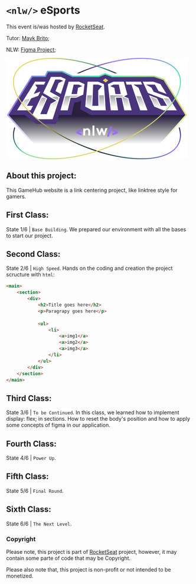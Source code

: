 # `<nlw/>` eSports
This event is/was hosted by [RocketSeat](https://www.rocketseat.com.br).

Tutor: [Mayk Brito](https://github.com/maykbrito);

NLW: [Figma Project](https://www.figma.com/file/b1TZpRBYjG3hFAaqCpFT6M/NLW-eSports-(Community)?node-id=79%3A2502);

![alt text](./Logo-NLW-eSports.svg)

## About this project:
This GameHub website is a link centering project, like linktree style for gamers.

## First Class:
State 1/6 | `Base Building`. We prepared our environment with all the bases to start our project.

## Second Class:
State 2/6 | `High Speed`. Hands on the coding and creation the project scructure with `html`:
```html
<main>
    <section>
        <div>
            <h2>Title goes here</h2>
            <p>Paragrapy goes here</p>

            <ul>
                <li>
                    <a>img1</a>
                    <a>img2</a>
                    <a>img3</a>
                </li>
            </ul>
        </div>
    </section>
</main>
```

## Third Class:
State 3/6 | `To be Continued`. In this class, we learned how to implement display: flex; in sections. How to reset the body's position and how to apply some concepts of figma in our application.

## Fourth Class:
State 4/6 | `Power Up`.

## Fifth Class:
State 5/6 | `Final Round`.

## Sixth Class:
State 6/6 | `The Next Level`.

### Copyright
Please note, this project is part of [RocketSeat](https://www.rocketseat.com.br) project, however, it may contain some parte of code that may be Copyright.

Please also note that, this project is non-profit or not intended to be monetized.